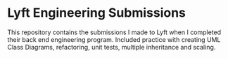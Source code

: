 # Lyft Engineering Submissions

This repository contains the submissions I made to Lyft when I completed their back end engineering program. Included practice with creating UML Class Diagrams, refactoring, unit tests, multiple inheritance and scaling. 
